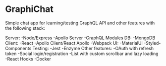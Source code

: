 # GraphiChat

Simple chat app for learning/testing GraphQL API and other features with the following stack:

Server:
 -Node/Express
 -Apollo Server
 -GraphQL Modules
DB:
 -MongoDB
Client:
 -React
 -Apollo Client/React Apollo
 -Webpack
UI:
 -MaterialUI
 -Styled-Components
Testing:
 -Jest
 -Enzyme
Other features:
 -OAuth with refresh token
 -Social login/registration
 -List with custom scrollbar and lazy loading
 -React Hooks
 -Docker
